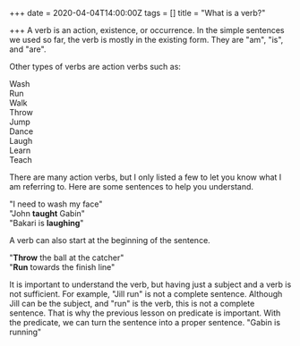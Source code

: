 +++
date = 2020-04-04T14:00:00Z
tags = []
title = "What is a verb?"

+++
A verb is an action, existence, or occurrence. In the simple sentences we used so far, the verb is mostly in the existing form. They are "am", "is", and "are".  
  
Other types of verbs are action verbs such as:  
  
Wash  
Run  
Walk  
Throw  
Jump  
Dance  
Laugh  
Learn  
Teach  
  
There are many action verbs, but I only listed a few to let you know what I am referring to. Here are some sentences to help you understand.  
  
"I need to wash my face"  
"John **taught** Gabin"  
"Bakari is **laughing**"  
  
A verb can also start at the beginning of the sentence.  
  
"**Throw** the ball at the catcher"  
"**Run** towards the finish line"  
  
It is important to understand the verb, but having just a subject and a verb is not sufficient. For example, "Jill run" is not a complete sentence. Although Jill can be the subject, and "run" is the verb, this is not a complete sentence. That is why the previous lesson on predicate is important. With the predicate, we can turn the sentence into a proper sentence. "Gabin is running"